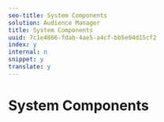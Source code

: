 ```yaml
---
seo-title: System Components
solution: Audience Manager
title: System Components
uuid: 7c1e4866-fdab-4ae5-a4cf-bb5e04d15cf2
index: y
internal: n
snippet: y
translate: y
---
```


# System Components

